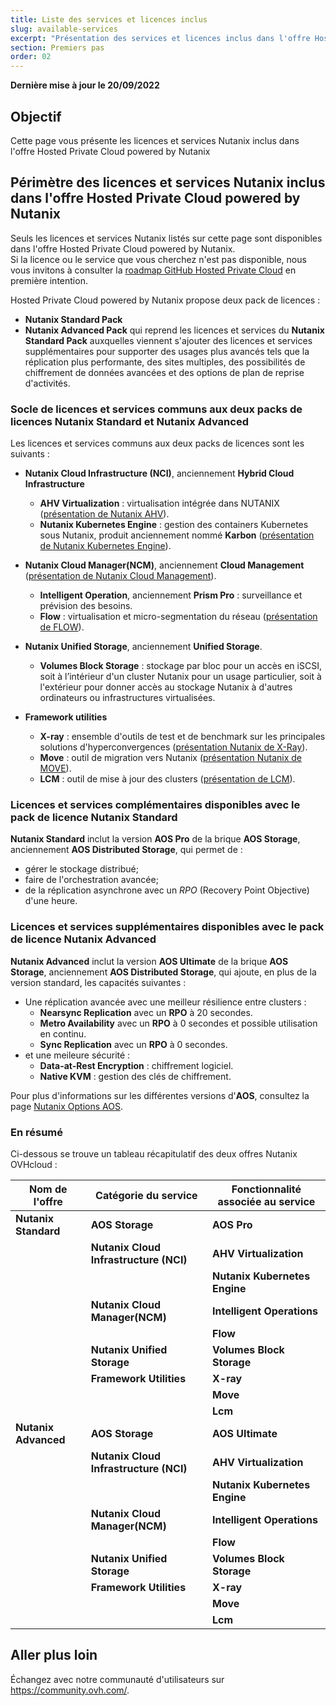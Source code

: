 ```yaml
---
title: Liste des services et licences inclus
slug: available-services
excerpt: "Présentation des services et licences inclus dans l'offre Hosted Private Cloud powered by Nutanix"
section: Premiers pas
order: 02
---
```


**Dernière mise à jour le 20/09/2022**

## Objectif

Cette page vous présente les licences et services Nutanix inclus dans l'offre Hosted Private Cloud powered by Nutanix

## Périmètre des licences et services Nutanix inclus dans l'offre Hosted Private Cloud powered by Nutanix

Seuls les licences et services Nutanix listés sur cette page sont disponibles dans l'offre Hosted Private Cloud powered by Nutanix.<br>
Si la licence ou le service que vous cherchez n'est pas disponible, nous vous invitons à consulter la [roadmap GitHub Hosted Private Cloud](https://github.com/ovh/hosted-private-cloud-roadmap/projects/3) en première intention.

Hosted Private Cloud powered by Nutanix propose deux pack de licences :

- **Nutanix Standard Pack**
- **Nutanix Advanced Pack** qui reprend les licences et services du **Nutanix Standard Pack** auxquelles viennent s'ajouter des licences et services supplémentaires pour supporter des usages plus avancés tels que la réplication plus performante, des sites multiples, des possibilités de chiffrement de données avancées et des options de plan de reprise d'activités. 

### Socle de licences et services communs aux deux packs de licences **Nutanix Standard** et **Nutanix Advanced**

Les licences et services communs aux deux packs de licences sont les suivants :

- **Nutanix Cloud Infrastructure (NCI)**, anciennement **Hybrid Cloud Infrastructure** 
    - **AHV Virtualization** : virtualisation intégrée dans NUTANIX ([présentation de Nutanix AHV](https://www.nutanix.com/products/ahv)).
    - **Nutanix Kubernetes Engine** : gestion des containers Kubernetes sous Nutanix, produit anciennement nommé **Karbon** ([présentation de Nutanix Kubernetes Engine](https://www.nutanix.com/products/karbon)).

- **Nutanix Cloud Manager(NCM)**, anciennement **Cloud Management** ([présentation de Nutanix Cloud Management](https://www.nutanix.com/products/cloud-manager/aiops)).
    - **Intelligent Operation**, anciennement **Prism Pro** : surveillance et prévision des besoins.
    - **Flow** : virtualisation et micro-segmentation du réseau ([présentation de FLOW](https://www.nutanix.com/products/flow)).

- **Nutanix Unified Storage**, anciennement **Unified Storage**.
    - **Volumes Block Storage** : stockage par bloc pour un accès en iSCSI, soit à l’intérieur d'un cluster Nutanix pour un usage particulier, soit à l'extérieur pour donner accès au stockage Nutanix à d'autres ordinateurs ou infrastructures virtualisées.

- **Framework utilities**
    + **X-ray** : ensemble d'outils de test et de benchmark sur les principales solutions d'hyperconvergences ([présentation Nutanix de X-Ray](https://www.nutanix.com/products/x-ray)).
    + **Move** :  outil de migration vers Nutanix ([présentation Nutanix de MOVE](https://www.nutanix.com/products/move)).
    + **LCM** : outil de mise à jour des clusters ([présentation de LCM](https://www.nutanix.com/products/life-cycle-manager)).

### Licences et services complémentaires disponibles avec le pack de licence **Nutanix Standard**

**Nutanix Standard** inclut la version **AOS Pro** de la brique **AOS Storage**, anciennement **AOS Distributed Storage**, qui permet de :

- gérer le stockage distribué;
- faire de l'orchestration avancée;
- de la réplication asynchrone avec un *RPO* (Recovery Point Objective) d'une heure.

### Licences et services supplémentaires disponibles avec le pack de licence **Nutanix Advanced**

**Nutanix Advanced** inclut la version **AOS Ultimate** de la brique **AOS Storage**, anciennement **AOS Distributed Storage**, qui ajoute, en plus de la version standard, les capacités suivantes :

- Une réplication avancée avec une meilleur résilience entre clusters :
    - **Nearsync Replication** avec un **RPO** à 20 secondes.
    - **Metro Availability** avec un **RPO** à 0 secondes et possible utilisation en continu.
    - **Sync Replication** avec un **RPO** à 0 secondes.
- et une meileure sécurité :
    - **Data-at-Rest Encryption** : chiffrement logiciel.
    - **Native KVM** : gestion des clés de chiffrement.

Pour plus d'informations sur les différentes versions d'**AOS**, consultez la page [Nutanix Options AOS](https://www.nutanix.com/products/software-options).

### En résumé

Ci-dessous se trouve un tableau récapitulatif des deux offres Nutanix OVHcloud :

| Nom de l'offre                | Catégorie du service                   | Fonctionnalité associée au service |
| ----------------------------- | -------------------------------------- | --------------------------------- |
| **Nutanix Standard**          | **AOS Storage**                        | **AOS Pro**                       |               
|                               | **Nutanix Cloud Infrastructure (NCI)** | **AHV Virtualization**            |
|                               |                                        | **Nutanix Kubernetes Engine**     |   
|                               | **Nutanix Cloud Manager(NCM)**         | **Intelligent Operations**         | 
|                               |                                        | **Flow**                          |
|                               | **Nutanix Unified Storage**            | **Volumes Block Storage**         | 
|                               | **Framework Utilities**                | **X-ray**                         |
|                               |                                        | **Move**                          |
|                               |                                        | **Lcm**                           |
| **Nutanix Advanced**          | **AOS Storage**                        | **AOS Ultimate**                  |
|                               | **Nutanix Cloud Infrastructure (NCI)** | **AHV Virtualization**            |
|                               |                                        | **Nutanix Kubernetes Engine**     |   
|                               | **Nutanix Cloud Manager(NCM)**         | **Intelligent Operations**         | 
|                               |                                        | **Flow**                          |
|                               | **Nutanix Unified Storage**            | **Volumes Block Storage**         | 
|                               | **Framework Utilities**                | **X-ray**                         |
|                               |                                        | **Move**                          |
|                               |                                        | **Lcm**                           |

## Aller plus loin

Échangez avec notre communauté d'utilisateurs sur <https://community.ovh.com/>.
